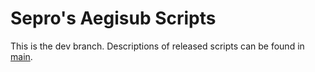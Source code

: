 # Sepro's Aegisub Scripts

This is the dev branch.
Descriptions of released scripts can be found in [main](https://github.com/seproDev/sepros-aegisub-scripts/tree/main).
